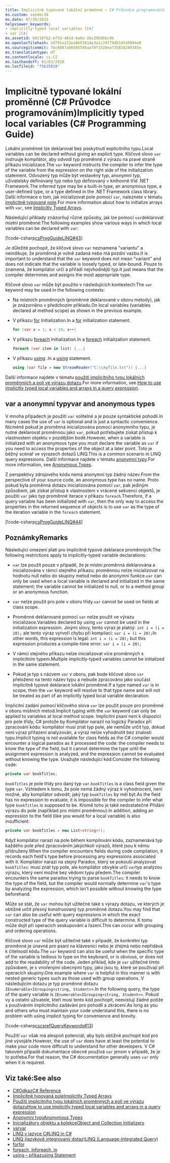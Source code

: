 ```yaml
---
title: Implicitně typované lokální proměnné – C# Průvodce programováním
ms.custom: seodec18
ms.date: 07/20/2015
helpviewer_keywords:
- implicitly-typed local variables [C#]
- var [C#]
ms.assetid: b9218fb2-ef5d-4814-8a8e-2bc29b0bbc9b
ms.openlocfilehash: 2d791e233ea869381de3a1c29f79d81d549904e0
ms.sourcegitcommit: 7bc6887ab658550baa78f1520ea735838249345e
ms.translationtype: HT
ms.contentlocale: cs-CZ
ms.lasthandoff: 01/03/2020
ms.locfileid: "75635818"
---
```

# <a name="implicitly-typed-local-variables-c-programming-guide"></a><span data-ttu-id="b0179-102">Implicitně typované lokální proměnné (C# Průvodce programováním)</span><span class="sxs-lookup"><span data-stu-id="b0179-102">Implicitly typed local variables (C# Programming Guide)</span></span>

<span data-ttu-id="b0179-103">Lokální proměnné lze deklarovat bez poskytnutí explicitního typu.</span><span class="sxs-lookup"><span data-stu-id="b0179-103">Local variables can be declared without giving an explicit type.</span></span> <span data-ttu-id="b0179-104">Klíčové slovo `var` instruuje kompilátor, aby odvodí typ proměnné z výrazu na pravé straně příkazu inicializace.</span><span class="sxs-lookup"><span data-stu-id="b0179-104">The `var` keyword instructs the compiler to infer the type of the variable from the expression on the right side of the initialization statement.</span></span> <span data-ttu-id="b0179-105">Odvozený typ může být vestavěný typ, anonymní typ, uživatelsky definovaný typ nebo typ definovaný v knihovně tříd .NET Framework.</span><span class="sxs-lookup"><span data-stu-id="b0179-105">The inferred type may be a built-in type, an anonymous type, a user-defined type, or a type defined in the .NET Framework class library.</span></span> <span data-ttu-id="b0179-106">Další informace o tom, jak inicializovat pole pomocí `var`, naleznete v tématu [implicitně typované pole](../arrays/implicitly-typed-arrays.md).</span><span class="sxs-lookup"><span data-stu-id="b0179-106">For more information about how to initialize arrays with `var`, see [Implicitly Typed Arrays](../arrays/implicitly-typed-arrays.md).</span></span>

<span data-ttu-id="b0179-107">Následující příklady znázorňují různé způsoby, jak lze pomocí `var`deklarovat místní proměnné:</span><span class="sxs-lookup"><span data-stu-id="b0179-107">The following examples show various ways in which local variables can be declared with `var`:</span></span>

[!code-csharp[csProgGuideLINQ#43](~/samples/snippets/csharp/VS_Snippets_VBCSharp/csProgGuideLINQ/CS/csRef30LangFeatures_2.cs#43)]

<span data-ttu-id="b0179-108">Je důležité pochopit, že klíčové slovo `var` neznamená "variantu" a neindikuje, že proměnná je volně zadaná nebo má pozdní vazbu.</span><span class="sxs-lookup"><span data-stu-id="b0179-108">It is important to understand that the `var` keyword does not mean "variant" and does not indicate that the variable is loosely typed, or late-bound.</span></span> <span data-ttu-id="b0179-109">Pouze to znamená, že kompilátor určí a přiřadí nejvhodnější typ.</span><span class="sxs-lookup"><span data-stu-id="b0179-109">It just means that the compiler determines and assigns the most appropriate type.</span></span>

<span data-ttu-id="b0179-110">Klíčové slovo `var` může být použito v následujících kontextech:</span><span class="sxs-lookup"><span data-stu-id="b0179-110">The `var` keyword may be used in the following contexts:</span></span>

- <span data-ttu-id="b0179-111">Na místních proměnných (proměnné deklarované v oboru metody), jak je znázorněno v předchozím příkladu.</span><span class="sxs-lookup"><span data-stu-id="b0179-111">On local variables (variables declared at method scope) as shown in the previous example.</span></span>

- <span data-ttu-id="b0179-112">V příkazu [for](../../language-reference/keywords/for.md) Initialization.</span><span class="sxs-lookup"><span data-stu-id="b0179-112">In a [for](../../language-reference/keywords/for.md) initialization statement.</span></span>

    ```csharp
    for (var x = 1; x < 10; x++)
    ```

- <span data-ttu-id="b0179-113">V příkazu [foreach](../../language-reference/keywords/foreach-in.md) Initialization.</span><span class="sxs-lookup"><span data-stu-id="b0179-113">In a [foreach](../../language-reference/keywords/foreach-in.md) initialization statement.</span></span>

    ```csharp
    foreach (var item in list) {...}
    ```

- <span data-ttu-id="b0179-114">V příkazu [using](../../language-reference/keywords/using-statement.md) .</span><span class="sxs-lookup"><span data-stu-id="b0179-114">In a [using](../../language-reference/keywords/using-statement.md) statement.</span></span>

    ```csharp
    using (var file = new StreamReader("C:\\myfile.txt")) {...}
    ```

<span data-ttu-id="b0179-115">Další informace najdete v tématu [použití implicitního typu lokálních proměnných a polí ve výrazu dotazu](how-to-use-implicitly-typed-local-variables-and-arrays-in-a-query-expression.md).</span><span class="sxs-lookup"><span data-stu-id="b0179-115">For more information, see [How to use implicitly typed local variables and arrays in a query expression](how-to-use-implicitly-typed-local-variables-and-arrays-in-a-query-expression.md).</span></span>

## <a name="var-and-anonymous-types"></a><span data-ttu-id="b0179-116">var a anonymní typy</span><span class="sxs-lookup"><span data-stu-id="b0179-116">var and anonymous types</span></span>

<span data-ttu-id="b0179-117">V mnoha případech je použití `var` volitelné a je pouze syntaktické pohodlí.</span><span class="sxs-lookup"><span data-stu-id="b0179-117">In many cases the use of `var` is optional and is just a syntactic convenience.</span></span> <span data-ttu-id="b0179-118">Nicméně pokud je proměnná inicializována pomocí anonymního typu, je nutné deklarovat proměnnou jako `var`, pokud potřebujete získat přístup k vlastnostem objektu v pozdějším bodě.</span><span class="sxs-lookup"><span data-stu-id="b0179-118">However, when a variable is initialized with an anonymous type you must declare the variable as `var` if you need to access the properties of the object at a later point.</span></span> <span data-ttu-id="b0179-119">Toto je běžný scénář ve výrazech dotazů LINQ.</span><span class="sxs-lookup"><span data-stu-id="b0179-119">This is a common scenario in LINQ query expressions.</span></span> <span data-ttu-id="b0179-120">Další informace najdete v tématu [anonymní typy](anonymous-types.md).</span><span class="sxs-lookup"><span data-stu-id="b0179-120">For more information, see [Anonymous Types](anonymous-types.md).</span></span>

<span data-ttu-id="b0179-121">Z perspektivy zdrojového kódu nemá anonymní typ žádný název.</span><span class="sxs-lookup"><span data-stu-id="b0179-121">From the perspective of your source code, an anonymous type has no name.</span></span> <span data-ttu-id="b0179-122">Proto pokud byla proměnná dotazu inicializována pomocí `var`, pak jediným způsobem, jak získat přístup k vlastnostem v vrácené sekvenci objektů, je použití `var` jako typ proměnné iterace v příkazu `foreach`.</span><span class="sxs-lookup"><span data-stu-id="b0179-122">Therefore, if a query variable has been initialized with `var`, then the only way to access the properties in the returned sequence of objects is to use `var` as the type of the iteration variable in the `foreach` statement.</span></span>

[!code-csharp[csProgGuideLINQ#44](~/samples/snippets/csharp/VS_Snippets_VBCSharp/csProgGuideLINQ/CS/csRef30LangFeatures_2.cs#44)]

## <a name="remarks"></a><span data-ttu-id="b0179-123">Poznámky</span><span class="sxs-lookup"><span data-stu-id="b0179-123">Remarks</span></span>

<span data-ttu-id="b0179-124">Následující omezení platí pro implicitně typové deklarace proměnných:</span><span class="sxs-lookup"><span data-stu-id="b0179-124">The following restrictions apply to implicitly-typed variable declarations:</span></span>

- <span data-ttu-id="b0179-125">`var` lze použít pouze v případě, že je místní proměnná deklarována a inicializována v rámci stejného příkazu; proměnnou nelze inicializovat na hodnotu null nebo do skupiny metod nebo do anonymní funkce.</span><span class="sxs-lookup"><span data-stu-id="b0179-125">`var` can only be used when a local variable is declared and initialized in the same statement; the variable cannot be initialized to null, or to a method group or an anonymous function.</span></span>

- <span data-ttu-id="b0179-126">`var` nelze použít pro pole v oboru třídy.</span><span class="sxs-lookup"><span data-stu-id="b0179-126">`var` cannot be used on fields at class scope.</span></span>

- <span data-ttu-id="b0179-127">Proměnné deklarované pomocí `var` nelze použít ve výrazu inicializace.</span><span class="sxs-lookup"><span data-stu-id="b0179-127">Variables declared by using `var` cannot be used in the initialization expression.</span></span> <span data-ttu-id="b0179-128">Jinými slovy, tento výraz je platný: `int i = (i = 20);` ale tento výraz vytvoří chybu při kompilaci: `var i = (i = 20);`</span><span class="sxs-lookup"><span data-stu-id="b0179-128">In other words, this expression is legal: `int i = (i = 20);` but this expression produces a compile-time error: `var i = (i = 20);`</span></span>

- <span data-ttu-id="b0179-129">V rámci stejného příkazu nelze inicializovat více proměnných s implicitním typem.</span><span class="sxs-lookup"><span data-stu-id="b0179-129">Multiple implicitly-typed variables cannot be initialized in the same statement.</span></span>

- <span data-ttu-id="b0179-130">Pokud je typ s názvem `var` v oboru, pak bude klíčové slovo `var` přeloženo na tento název typu a nebude zpracováno jako součást implicitně typové deklarace lokální proměnné.</span><span class="sxs-lookup"><span data-stu-id="b0179-130">If a type named `var` is in scope, then the `var` keyword will resolve to that type name and will not be treated as part of an implicitly typed local variable declaration.</span></span>

<span data-ttu-id="b0179-131">Implicitní zadání pomocí klíčového slova `var` lze použít pouze pro proměnné v oboru místních metod.</span><span class="sxs-lookup"><span data-stu-id="b0179-131">Implicit typing with the `var` keyword can only be applied to variables at local method scope.</span></span> <span data-ttu-id="b0179-132">Implicitní psaní není k dispozici pro pole třídy, C# protože by Kompilátor narazil na logický Paradox při zpracování kódu: kompilátor musí znát typ pole, ale nemůže určit typ, dokud není výraz přiřazení analyzován, a výraz nelze vyhodnotit bez znalosti typu.</span><span class="sxs-lookup"><span data-stu-id="b0179-132">Implicit typing is not available for class fields as the C# compiler would encounter a logical paradox as it processed the code: the compiler needs to know the type of the field, but it cannot determine the type until the assignment expression is analyzed, and the expression cannot be evaluated without knowing the type.</span></span> <span data-ttu-id="b0179-133">Uvažujte následující kód:</span><span class="sxs-lookup"><span data-stu-id="b0179-133">Consider the following code:</span></span>

```csharp
private var bookTitles;
```

<span data-ttu-id="b0179-134">`bookTitles` je pole třídy pro daný typ `var`.</span><span class="sxs-lookup"><span data-stu-id="b0179-134">`bookTitles` is a class field given the type `var`.</span></span> <span data-ttu-id="b0179-135">Vzhledem k tomu, že pole nemá žádný výraz k vyhodnocení, není možné, aby kompilátor odvodit, jaký typ `bookTitles` by měl být.</span><span class="sxs-lookup"><span data-stu-id="b0179-135">As the field has no expression to evaluate, it is impossible for the compiler to infer what type `bookTitles` is supposed to be.</span></span> <span data-ttu-id="b0179-136">Kromě toho je také nedostatečné Přidání výrazu do pole (například pro místní proměnnou):</span><span class="sxs-lookup"><span data-stu-id="b0179-136">In addition, adding an expression to the field (like you would for a local variable) is also insufficient:</span></span>

```csharp
private var bookTitles = new List<string>();
```

<span data-ttu-id="b0179-137">Když kompilátor narazí na pole během kompilování kódu, zaznamenává typ každého pole před zpracováním jakýchkoli výrazů, které jsou k němu přidruženy.</span><span class="sxs-lookup"><span data-stu-id="b0179-137">When the compiler encounters fields during code compilation, it records each field's type before processing any expressions associated with it.</span></span> <span data-ttu-id="b0179-138">Kompilátor narazí na stejný Paradox, který se pokouší analyzovat `bookTitles`: musí znát typ pole, ale kompilátor obvykle určí `var`typ analýzou výrazu, který není možné bez vědomí typu předem.</span><span class="sxs-lookup"><span data-stu-id="b0179-138">The compiler encounters the same paradox trying to parse `bookTitles`: it needs to know the type of the field, but the compiler would normally determine `var`'s type by analyzing the expression, which isn't possible without knowing the type beforehand.</span></span>

<span data-ttu-id="b0179-139">Může se stát, že `var` mohou být užitečné také s výrazy dotazu, ve kterých je obtížné určit přesný konstruovaný typ proměnné dotazu.</span><span class="sxs-lookup"><span data-stu-id="b0179-139">You may find that `var` can also be useful with query expressions in which the exact constructed type of the query variable is difficult to determine.</span></span> <span data-ttu-id="b0179-140">K tomu může dojít při operacích seskupování a řazení.</span><span class="sxs-lookup"><span data-stu-id="b0179-140">This can occur with grouping and ordering operations.</span></span>

<span data-ttu-id="b0179-141">Klíčové slovo `var` může být užitečné také v případě, že konkrétní typ proměnné je únavné pro psaní na klávesnici nebo je zřejmá nebo nepřidává k čitelnosti kódu.</span><span class="sxs-lookup"><span data-stu-id="b0179-141">The `var` keyword can also be useful when the specific type of the variable is tedious to type on the keyboard, or is obvious, or does not add to the readability of the code.</span></span> <span data-ttu-id="b0179-142">Jeden příklad, kde je `var` užitečné tímto způsobem, je s vnořenými obecnými typy, jako jsou ty, které se používají při operacích skupiny.</span><span class="sxs-lookup"><span data-stu-id="b0179-142">One example where `var` is helpful in this manner is with nested generic types such as those used with group operations.</span></span> <span data-ttu-id="b0179-143">V následujícím dotazu je typ proměnné dotazu `IEnumerable<IGrouping<string, Student>>`.</span><span class="sxs-lookup"><span data-stu-id="b0179-143">In the following query, the type of the query variable is `IEnumerable<IGrouping<string, Student>>`.</span></span> <span data-ttu-id="b0179-144">Pokud vy a ostatní uživatelé, kteří musí tento kód pochopit, neexistují žádné potíže s používáním implicitního zadávání pro pohodlí a zkrácení.</span><span class="sxs-lookup"><span data-stu-id="b0179-144">As long as you and others who must maintain your code understand this, there is no problem with using implicit typing for convenience and brevity.</span></span>

[!code-csharp[cscsrefQueryKeywords#13](~/samples/snippets/csharp/VS_Snippets_VBCSharp/CsCsrefQueryKeywords/CS/Group.cs#13)]

<span data-ttu-id="b0179-145">Použití `var` však má alespoň potenciál, aby bylo obtížné pochopit kód pro jiné vývojáře.</span><span class="sxs-lookup"><span data-stu-id="b0179-145">However, the use of `var` does have at least the potential to make your code more difficult to understand for other developers.</span></span> <span data-ttu-id="b0179-146">V C# takovém případě dokumentace obecně používá `var` jenom v případě, že je to potřeba.</span><span class="sxs-lookup"><span data-stu-id="b0179-146">For that reason, the C# documentation generally uses `var` only when it is required.</span></span>

## <a name="see-also"></a><span data-ttu-id="b0179-147">Viz také:</span><span class="sxs-lookup"><span data-stu-id="b0179-147">See also</span></span>

- [<span data-ttu-id="b0179-148">C#Odkaz</span><span class="sxs-lookup"><span data-stu-id="b0179-148">C# Reference</span></span>](../../language-reference/index.md)
- [<span data-ttu-id="b0179-149">Implicitně typovaná pole</span><span class="sxs-lookup"><span data-stu-id="b0179-149">Implicitly Typed Arrays</span></span>](../arrays/implicitly-typed-arrays.md)
- [<span data-ttu-id="b0179-150">Použití implicitního typu lokálních proměnných a polí ve výrazu dotazu</span><span class="sxs-lookup"><span data-stu-id="b0179-150">How to use implicitly typed local variables and arrays in a query expression</span></span>](how-to-use-implicitly-typed-local-variables-and-arrays-in-a-query-expression.md)
- [<span data-ttu-id="b0179-151">Anonymní typy</span><span class="sxs-lookup"><span data-stu-id="b0179-151">Anonymous Types</span></span>](anonymous-types.md)
- [<span data-ttu-id="b0179-152">Inicializátory objektu a kolekce</span><span class="sxs-lookup"><span data-stu-id="b0179-152">Object and Collection Initializers</span></span>](object-and-collection-initializers.md)
- [<span data-ttu-id="b0179-153">var</span><span class="sxs-lookup"><span data-stu-id="b0179-153">var</span></span>](../../language-reference/keywords/var.md)
- [<span data-ttu-id="b0179-154">LINQ v jazyce C#</span><span class="sxs-lookup"><span data-stu-id="b0179-154">LINQ in C#</span></span>](../../linq/index.md)
- [<span data-ttu-id="b0179-155">LINQ (jazykově integrovaný dotaz)</span><span class="sxs-lookup"><span data-stu-id="b0179-155">LINQ (Language-Integrated Query)</span></span>](../../linq/index.md)
- [<span data-ttu-id="b0179-156">for</span><span class="sxs-lookup"><span data-stu-id="b0179-156">for</span></span>](../../language-reference/keywords/for.md)
- [<span data-ttu-id="b0179-157">foreach, in</span><span class="sxs-lookup"><span data-stu-id="b0179-157">foreach, in</span></span>](../../language-reference/keywords/foreach-in.md)
- [<span data-ttu-id="b0179-158">using – příkaz</span><span class="sxs-lookup"><span data-stu-id="b0179-158">using Statement</span></span>](../../language-reference/keywords/using-statement.md)
